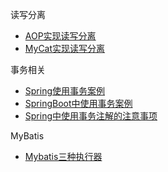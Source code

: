 读写分离

- [AOP实现读写分离](./multiple-data-sources/mybatis-master-slave)
- [MyCat实现读写分离](./multiple-data-sources/mycat-mybatis-master-slave)

事务相关

- [Spring使用事务案例](./transaction/annotation-ssm)
- [SpringBoot中使用事务案例](./transaction/boot)
- [Spring中使用事务注解的注意事项](./transaction/@Transactional)

MyBatis

- [Mybatis三种执行器](./mybatis/executor)

